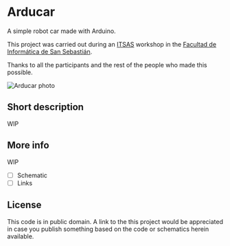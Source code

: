 Arducar
=======
A simple robot car made with Arduino. 

This project was carried out during an [ITSAS](http://ehu.es/itsas) workshop in the [Facultad de Informática de San Sebastián](http://www.ehu.es/informatika-fakultatea).  

Thanks to all the participants and the rest of the people who made this possible.  

![Arducar photo](http://inversebit.org/wp-content/uploads/2014/03/arducar01_red.png)

Short description
-----------------
WIP

More info
---------
WIP

- [ ] Schematic  
- [ ] Links

License
-------
This code is in public domain. 
A link to the this project would be appreciated in case you publish something based on the code or schematics herein available.
